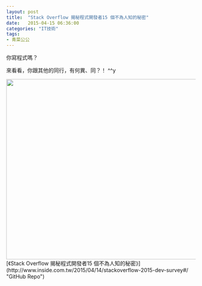 ```yaml
---
layout: post
title:  "Stack Overflow 揭秘程式開發者15 個不為人知的秘密"
date:   2015-04-15 06:36:00
categories: "IT技術"
tags:
- 青菜公公
---
```

你寫程式嗎？

來看看，你跟其他的同行，有何異、同？！ ^^y
<!-- more -->

<div style="text-align:center">
  <a href="http://www.inside.com.tw/2015/04/14/stackoverflow-2015-dev-survey#/" target="_blank">
    <img src="http://static.inside.com.tw/wp-content/uploads/2015/04/programmer-198x198.jpg" width="640" height="480" />
  </a>
</div>
[《Stack Overflow 揭秘程式開發者15 個不為人知的秘密》](http://www.inside.com.tw/2015/04/14/stackoverflow-2015-dev-survey#/ "GitHub Repo")  
